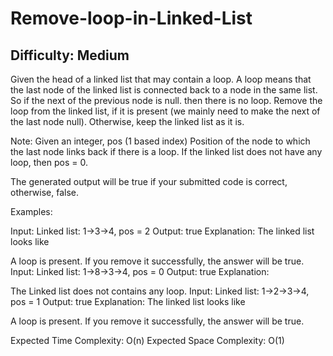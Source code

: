 # Remove-loop-in-Linked-List

## Difficulty: Medium

Given the head of a linked list that may contain a loop.  A loop means that the last node of the linked list is connected back to a node in the same list.  So if the next of the previous node is null. then there is no loop.  Remove the loop from the linked list, if it is present (we mainly need to make the next of the last node null). Otherwise, keep the linked list as it is.

Note: Given an integer, pos (1 based index)  Position of the node to which the last node links back if there is a loop. If the linked list does not have any loop, then pos = 0.

The generated output will be true if your submitted code is correct, otherwise, false.

Examples:

Input: Linked list: 1->3->4, pos = 2
Output: true
Explanation: The linked list looks like

A loop is present. If you remove it successfully, the answer will be true. 
Input: Linked list: 1->8->3->4, pos = 0
Output: true
Explanation: 

The Linked list does not contains any loop. 
Input: Linked list: 1->2->3->4, pos = 1
Output: true
Explanation: The linked list looks like 

A loop is present. If you remove it successfully, the answer will be true. 

Expected Time Complexity: O(n)
Expected Space Complexity: O(1)
